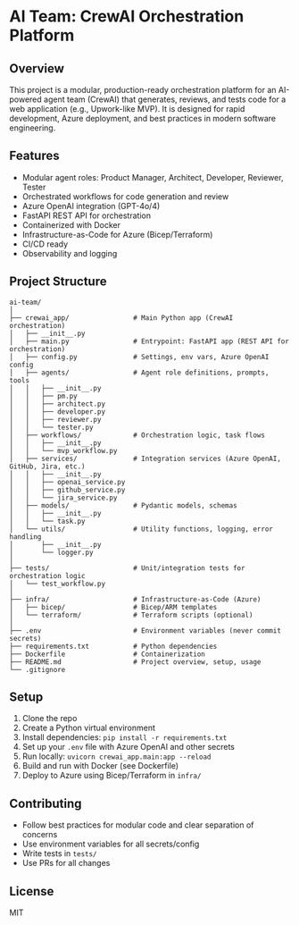 # AI Team: CrewAI Orchestration Platform

## Overview
This project is a modular, production-ready orchestration platform for an AI-powered agent team (CrewAI) that generates, reviews, and tests code for a web application (e.g., Upwork-like MVP). It is designed for rapid development, Azure deployment, and best practices in modern software engineering.

## Features
- Modular agent roles: Product Manager, Architect, Developer, Reviewer, Tester
- Orchestrated workflows for code generation and review
- Azure OpenAI integration (GPT-4o/4)
- FastAPI REST API for orchestration
- Containerized with Docker
- Infrastructure-as-Code for Azure (Bicep/Terraform)
- CI/CD ready
- Observability and logging

## Project Structure
```
ai-team/
│
├── crewai_app/                # Main Python app (CrewAI orchestration)
│   ├── __init__.py
│   ├── main.py                # Entrypoint: FastAPI app (REST API for orchestration)
│   ├── config.py              # Settings, env vars, Azure OpenAI config
│   ├── agents/                # Agent role definitions, prompts, tools
│   │   ├── __init__.py
│   │   ├── pm.py
│   │   ├── architect.py
│   │   ├── developer.py
│   │   ├── reviewer.py
│   │   └── tester.py
│   ├── workflows/             # Orchestration logic, task flows
│   │   ├── __init__.py
│   │   └── mvp_workflow.py
│   ├── services/              # Integration services (Azure OpenAI, GitHub, Jira, etc.)
│   │   ├── __init__.py
│   │   ├── openai_service.py
│   │   ├── github_service.py
│   │   └── jira_service.py
│   ├── models/                # Pydantic models, schemas
│   │   ├── __init__.py
│   │   └── task.py
│   └── utils/                 # Utility functions, logging, error handling
│       ├── __init__.py
│       └── logger.py
│
├── tests/                     # Unit/integration tests for orchestration logic
│   └── test_workflow.py
│
├── infra/                     # Infrastructure-as-Code (Azure)
│   ├── bicep/                 # Bicep/ARM templates
│   └── terraform/             # Terraform scripts (optional)
│
├── .env                       # Environment variables (never commit secrets)
├── requirements.txt           # Python dependencies
├── Dockerfile                 # Containerization
├── README.md                  # Project overview, setup, usage
└── .gitignore
```

## Setup
1. Clone the repo
2. Create a Python virtual environment
3. Install dependencies: `pip install -r requirements.txt`
4. Set up your `.env` file with Azure OpenAI and other secrets
5. Run locally: `uvicorn crewai_app.main:app --reload`
6. Build and run with Docker (see Dockerfile)
7. Deploy to Azure using Bicep/Terraform in `infra/`

## Contributing
- Follow best practices for modular code and clear separation of concerns
- Use environment variables for all secrets/config
- Write tests in `tests/`
- Use PRs for all changes

## License
MIT 